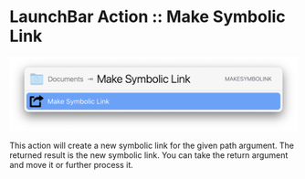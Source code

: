 # LaunchBar Action :: Make Symbolic Link

<img alt="Screenshot of Make Symbolic Link action" src="docs/make-symbolic-link-ss.png" width="600"/>

This action will create a new symbolic link for the given path argument. The
returned result is the new symbolic link. You can take the return argument and
move it or further process it.
